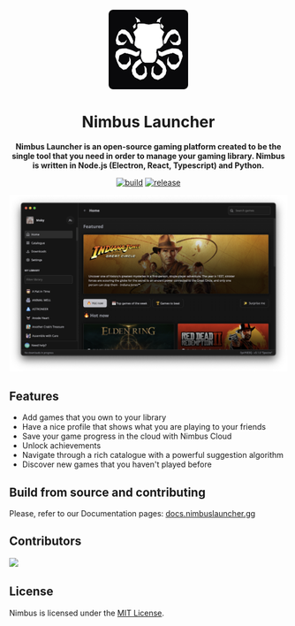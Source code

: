<div align="center">

[<img src="./resources/icon.png" width="144"/>](https://help.nimbuslauncher.gg)

  <h1 align="center">Nimbus Launcher</h1>

  <p align="center">
    <strong>Nimbus Launcher is an open-source gaming platform created to be the single tool that you need in order to manage your gaming library. Nimbus is written in Node.js (Electron, React, Typescript) and Python.</strong>
  </p>

[![build](https://img.shields.io/github/actions/workflow/status/nimbuslauncher/nimbus/build.yml)](https://github.com/nimbuslauncher/nimbus/actions)
[![release](https://img.shields.io/github/package-json/v/nimbuslauncher/nimbus)](https://github.com/nimbuslauncher/nimbus/releases)

![Nimbus Launcher Home Page](./docs/screenshot.png)

</div>

## Features

- Add games that you own to your library
- Have a nice profile that shows what you are playing to your friends
- Save your game progress in the cloud with Nimbus Cloud
- Unlock achievements
- Navigate through a rich catalogue with a powerful suggestion algorithm
- Discover new games that you haven't played before

## Build from source and contributing

Please, refer to our Documentation pages: [docs.nimbuslauncher.gg](https://docs.nimbuslauncher.gg/getting-started)

## Contributors

<a href="https://github.com/nimbuslauncher/nimbus/graphs/contributors">
  <img src="https://contrib.rocks/image?repo=nimbuslauncher/nimbus" />
</a>

## License

Nimbus is licensed under the [MIT License](LICENSE).
